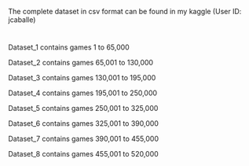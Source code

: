 The complete dataset in csv format can be found in my kaggle (User ID: jcaballe)
#
Dataset_1 contains games 1 to 65,000 

Dataset_2 contains games 65,001 to 130,000 

Dataset_3 contains games 130,001 to 195,000

Dataset_4 contains games 195,001 to 250,000

Dataset_5 contains games 250,001 to 325,000 

Dataset_6 contains games 325,001 to 390,000

Dataset_7 contains games 390,001 to 455,000 

Dataset_8 contains games 455,001 to 520,000

